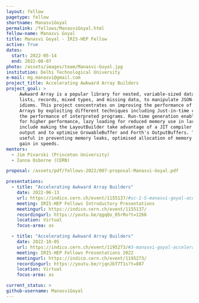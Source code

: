 ```yaml
---
layout: fellow
pagetype: fellow
shortname: ManasviGoyal
permalink: /fellows/ManasviGoyal.html
fellow-name: Manasvi Goyal
title: Manasvi Goyal - IRIS-HEP Fellow
active: True
dates:
  start: 2022-05-14
  end: 2022-08-07
photo: /assets/images/team/Manasvi-Goyal.jpg
institution: Delhi Technological University
e-mail: mg.manasvi@gmail.com
project_title: Accelerating Awkward Array Builders
project_goal: >
     Awkward Array is a popular library for nested, variable-sized data, including arbitrary-length
     lists, records, mixed types, and missing data, to manipulate JSON-like data using NumPy-like
     idioms. This project concentrates on improving the performance of the builders of Awkward
     Arrays by exploiting different techniques including Just-in-time compilation (JIT) to improve
     the performance of interpreted programs. Run-time generation enables detailed specialization
     for higher performance, lazy loading for reduced memory use in large scale projects. The tasks
     include making the LayoutBuilder take advantage of a JIT compiler to become as fast as specialised
     output and to optimise GrowableBuffer and Forth's OutputBuffers. This project will prove to be
     useful in preventing memory leaks, optimised allocation of memory and providing a significant
     gain in speeds.
mentors:
  - Jim Pivarski (Princeton University)
  - Ianna Osborne (CERN)

proposal: /assets/pdf/fellows-2022/007-proposal-Manasvi-Goyal.pdf

presentations:
  - title: "Accelerating Awkward Array Builders"
    date: 2022-06-13
    url: https://indico.cern.ch/event/1155137/#sc-1-5-manasvi-goyal-accelerat
    meeting: IRIS-HEP Fellows Introductory Presentations
    meetingurl: https://indico.cern.ch/event/1155137/
    recordingurl: https://youtu.be/qgqQo_05rRo?t=1266
    location: Virtual
    focus-area: as

  - title: "Accelerating Awkward Array Builders"
    date: 2022-10-05
    url: https://indico.cern.ch/event/1195273/#3-manasvi-goyal-accelerating-a
    meeting: IRIS-HEP Fellows Presentations 2022
    meetingurl: https://indico.cern.ch/event/1195273/
    recordingurl: https://youtu.be/rjqnJbT7T1s?t=887
    location: Virtual
    focus-area: as

current_status: >
github-username: ManasviGoyal
---
```

